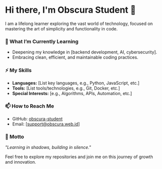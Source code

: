 # Hi there, I'm Obscura Student 👋  

I am a lifelong learner exploring the vast world of technology, focused on mastering the art of simplicity and functionality in code.  

### 🌱 What I’m Currently Learning  
- Deepening my knowledge in [backend development, AI, cybersecurity].  
- Embracing clean, efficient, and maintainable coding practices.  

### ⚡ My Skills  
- **Languages:** [List key languages, e.g., Python, JavaScript, etc.]  
- **Tools:** [List tools/technologies, e.g., Git, Docker, etc.]  
- **Special Interests:** [e.g., Algorithms, APIs, Automation, etc.]  

### 📫 How to Reach Me  
- GitHub: [obscura-student](https://github.com/9fdxh42-koq)  
- Email: [support@obscura.web.id]  

### 📜 Motto  
*"Learning in shadows, building in silence."*  

Feel free to explore my repositories and join me on this journey of growth and innovation.

<!---
9fdxh42-koq/9fdxh42-koq is a ✨ special ✨ repository because its `README.md` (this file) appears on your GitHub profile.
You can click the Preview link to take a look at your changes.
--->
